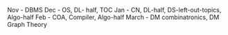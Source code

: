 

Nov - DBMS
Dec - OS, DL- half, TOC
Jan - CN, DL-half, DS-left-out-topics, Algo-half
Feb - COA, Compiler, Algo-half
March - DM combinatronics, DM Graph Theory

